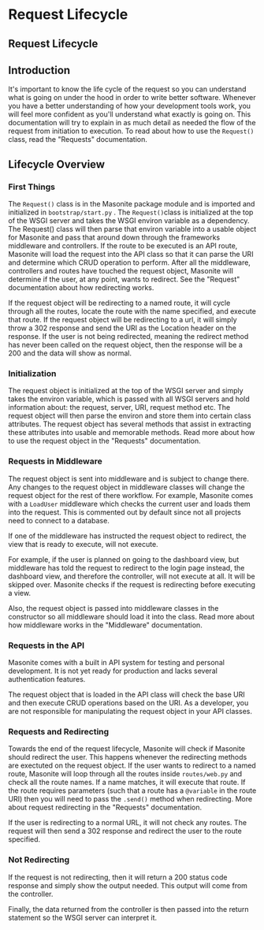 # Request Lifecycle

## Request Lifecycle

## Introduction

It's important to know the life cycle of the request so you can understand what is going on under the hood in order to write better software. Whenever you have a better understanding of how your development tools work, you will feel more confident as you'll understand what exactly is going on. This documentation will try to explain in as much detail as needed the flow of the request from initiation to execution. To read about how to use the `Request()` class, read the "Requests" documentation.

## Lifecycle Overview

### First Things

The `Request()` class is in the Masonite package module and is imported and initialized in `bootstrap/start.py` . The `Request()`class is initialized at the top of the WSGI server and takes the WSGI environ variable as a dependency. The Request\(\) class will then parse that environ variable into a usable object for Masonite and pass that around down through the frameworks middleware and controllers. If the route to be executed is an API route, Masonite will load the request into the API class so that it can parse the URI and determine which CRUD operation to perform. After all the middleware, controllers and routes have touched the request object, Masonite will determine if the user, at any point, wants to redirect. See the "Request" documentation about how redirecting works.

If the request object will be redirecting to a named route, it will cycle through all the routes, locate the route with the name specified, and execute that route. If the request object will be redirecting to a url, it will simply throw a 302 response and send the URI as the Location header on the response. If the user is not being redirected, meaning the redirect method has never been called on the request object, then the response will be a 200 and the data will show as normal.

### Initialization

The request object is initialized at the top of the WSGI server and simply takes the environ variable, which is passed with all WSGI servers and hold information about: the request, server, URI, request method etc. The request object will then parse the environ and store them into certain class attributes. The request object has several methods that assist in extracting these attributes into usable and memorable methods. Read more about how to use the request object in the "Requests" documentation.

### Requests in Middleware

The request object is sent into middleware and is subject to change there. Any changes to the request object in middleware classes will change the request object for the rest of there workflow. For example, Masonite comes with a `LoadUser` middleware which checks the current user and loads them into the request. This is commented out by default since not all projects need to connect to a database.

If one of the middleware has instructed the request object to redirect, the view that is ready to execute, will not execute.

For example, if the user is planned on going to the dashboard view, but middleware has told the request to redirect to the login page instead, the dashboard view, and therefore the controller, will not execute at all. It will be skipped over. Masonite checks if the request is redirecting before executing a view.

Also, the request object is passed into middleware classes in the constructor so all middleware should load it into the class. Read more about how middleware works in the "Middleware" documentation.

### Requests in the API

Masonite comes with a built in API system for testing and personal development. It is not yet ready for production and lacks several authentication features.

The request object that is loaded in the API class will check the base URI and then execute CRUD operations based on the URI. As a developer, you are not responsible for manipulating the request object in your API classes.

### Requests and Redirecting

Towards the end of the request lifecycle, Masonite will check if Masonite should redirect the user. This happens whenever the redirecting methods are exectuted on the request object. If the user wants to redirect to a named route, Masonite will loop through all the routes inside `routes/web.py` and check all the route names. If a name matches, it will execute that route. If the route requires parameters \(such that a route has a `@variable` in the route URI\) then you will need to pass the `.send()` method when redirecting. More about request redirecting in the "Requests" documentation.

If the user is redirecting to a normal URL, it will not check any routes. The request will then send a 302 response and redirect the user to the route specified.

### Not Redirecting

If the request is not redirecting, then it will return a 200 status code response and simply show the output needed. This output will come from the controller.

Finally, the data returned from the controller is then passed into the return statement so the WSGI server can interpret it.

